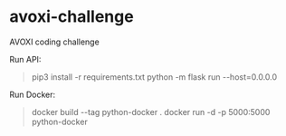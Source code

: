 # avoxi-challenge
AVOXI coding challenge

Run API:

>pip3 install -r requirements.txt
>python -m flask run --host=0.0.0.0

Run Docker:
>docker build --tag python-docker .
>docker run -d -p 5000:5000 python-docker


